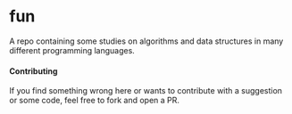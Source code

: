 # fun

A repo containing some studies on algorithms and data structures in many
different programming languages.

#### Contributing

If you find something wrong here or wants to contribute with a suggestion or
some code, feel free to fork and open a PR.
